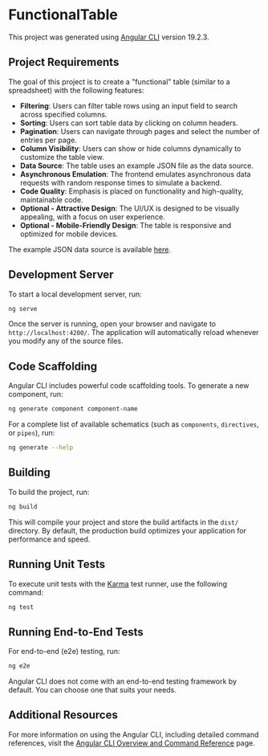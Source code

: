 # FunctionalTable

This project was generated using [Angular CLI](https://github.com/angular/angular-cli) version 19.2.3.

## Project Requirements

The goal of this project is to create a "functional" table (similar to a spreadsheet) with the following features:

- **Filtering**: Users can filter table rows using an input field to search across specified columns.
- **Sorting**: Users can sort table data by clicking on column headers.
- **Pagination**: Users can navigate through pages and select the number of entries per page.
- **Column Visibility**: Users can show or hide columns dynamically to customize the table view.
- **Data Source**: The table uses an example JSON file as the data source.
- **Asynchronous Emulation**: The frontend emulates asynchronous data requests with random response times to simulate a backend.
- **Code Quality**: Emphasis is placed on functionality and high-quality, maintainable code.
- **Optional - Attractive Design**: The UI/UX is designed to be visually appealing, with a focus on user experience.
- **Optional - Mobile-Friendly Design**: The table is responsive and optimized for mobile devices.

The example JSON data source is available [here](https://drive.google.com/file/d/1iaKQTTp3eYJO8PA-0kgleIGNLMoAnNMO/view).

## Development Server

To start a local development server, run:

```bash
ng serve
```

Once the server is running, open your browser and navigate to `http://localhost:4200/`. The application will automatically reload whenever you modify any of the source files.

## Code Scaffolding

Angular CLI includes powerful code scaffolding tools. To generate a new component, run:

```bash
ng generate component component-name
```

For a complete list of available schematics (such as `components`, `directives`, or `pipes`), run:

```bash
ng generate --help
```

## Building

To build the project, run:

```bash
ng build
```

This will compile your project and store the build artifacts in the `dist/` directory. By default, the production build optimizes your application for performance and speed.

## Running Unit Tests

To execute unit tests with the [Karma](https://karma-runner.github.io) test runner, use the following command:

```bash
ng test
```

## Running End-to-End Tests

For end-to-end (e2e) testing, run:

```bash
ng e2e
```

Angular CLI does not come with an end-to-end testing framework by default. You can choose one that suits your needs.

## Additional Resources

For more information on using the Angular CLI, including detailed command references, visit the [Angular CLI Overview and Command Reference](https://angular.dev/tools/cli) page.